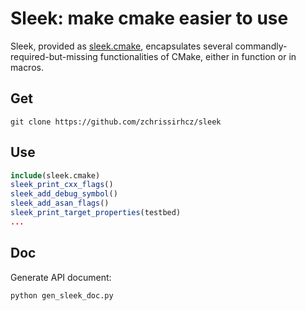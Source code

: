 # Sleek: make cmake easier to use

Sleek, provided as [sleek.cmake](sleek.cmake), encapsulates several commandly-required-but-missing functionalities of CMake, either in function or in macros.

## Get
```
git clone https://github.com/zchrissirhcz/sleek
```

## Use
```cmake
include(sleek.cmake)
sleek_print_cxx_flags()
sleek_add_debug_symbol()
sleek_add_asan_flags()
sleek_print_target_properties(testbed)
...
```

## Doc
Generate API document:
```python
python gen_sleek_doc.py
```